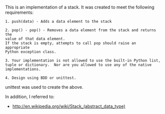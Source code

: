 This is an implementation of a stack.
It was created to meet the following requirements:

    1. push(data) - Adds a data element to the stack

    2. pop() - pop() - Removes a data element from the stack and returns the
    value of that data element.
    If the stack is empty, attempts to call pop should raise an appropriate
    Python exception class.

    3. Your implementation is not allowed to use the built-in Python list,
    tuple or dictionary.  Nor are you allowed to use any of the native
    implementations.

    4. Design using BDD or unittest.

unittest was used to create the above.

In addition, I referred to:
* http://en.wikipedia.org/wiki/Stack_(abstract_data_type)